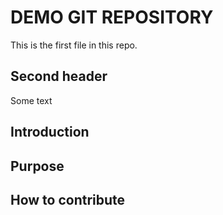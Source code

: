 # DEMO GIT REPOSITORY

This is the first file in this repo.

## Second header

Some text

## Introduction

## Purpose

## How to contribute
